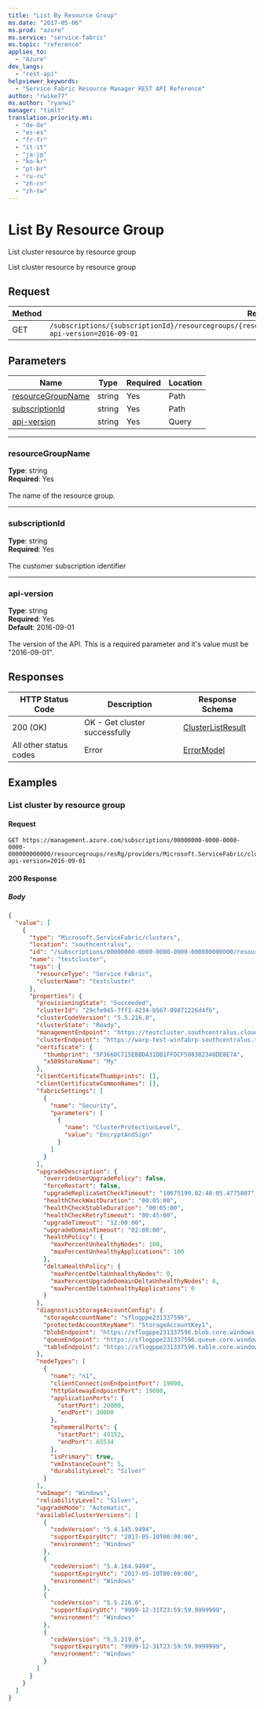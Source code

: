 ```yaml
---
title: "List By Resource Group"
ms.date: "2017-05-06"
ms.prod: "azure"
ms.service: "service-fabric"
ms.topic: "reference"
applies_to: 
  - "Azure"
dev_langs: 
  - "rest-api"
helpviewer_keywords: 
  - "Service Fabric Resource Manager REST API Reference"
author: "rwike77"
ms.author: "ryanwi"
manager: "timlt"
translation.priority.mt: 
  - "de-de"
  - "es-es"
  - "fr-fr"
  - "it-it"
  - "ja-jp"
  - "ko-kr"
  - "pt-br"
  - "ru-ru"
  - "zh-cn"
  - "zh-tw"
---
```

# List By Resource Group
List cluster resource by resource group

List cluster resource by resource group


## Request
| Method | Request URI |
| ------ | ----------- |
| GET | `/subscriptions/{subscriptionId}/resourcegroups/{resourceGroupName}/providers/Microsoft.ServiceFabric/clusters?api-version=2016-09-01` |


## Parameters
| Name | Type | Required | Location |
| --- | --- | --- | --- |
| [resourceGroupName](#resourcegroupname) | string | Yes | Path |
| [subscriptionId](#subscriptionid) | string | Yes | Path |
| [api-version](#api-version) | string | Yes | Query |

____
### resourceGroupName
__Type__: string <br/>
__Required__: Yes<br/>
<br/>
The name of the resource group.

____
### subscriptionId
__Type__: string <br/>
__Required__: Yes<br/>
<br/>
The customer subscription identifier

____
### api-version
__Type__: string <br/>
__Required__: Yes<br/>
__Default__: 2016-09-01 <br/>
<br/>
The version of the API. This is a required parameter and it's value must be "2016-09-01".

## Responses

| HTTP Status Code | Description | Response Schema |
| --- | --- | --- |
| 200 (OK) | OK - Get cluster  successfully<br/> | [ClusterListResult](sfrp-model-clusterlistresult.md) |
| All other status codes | Error<br/> | [ErrorModel](sfrp-model-errormodel.md) |

## Examples

### List cluster by resource group

#### Request
```
GET https://management.azure.com/subscriptions/00000000-0000-0000-0000-000000000000/resourcegroups/resRg/providers/Microsoft.ServiceFabric/clusters?api-version=2016-09-01
```

#### 200 Response
##### Body
```json
{
  "value": [
    {
      "type": "Microsoft.ServiceFabric/clusters",
      "location": "southcentralus",
      "id": "/subscriptions/00000000-0000-0000-0000-000000000000/resourcegroups/psrg1/providers/Microsoft.ServiceFabric/clusters/testcluster",
      "name": "testcluster",
      "tags": {
        "resourceType": "Service Fabric",
        "clusterName": "testcluster"
      },
      "properties": {
        "provisioningState": "Succeeded",
        "clusterId": "29cfe945-7ff1-4234-b567-09871226d4f6",
        "clusterCodeVersion": "5.5.216.0",
        "clusterState": "Ready",
        "managementEndpoint": "https://testcluster.southcentralus.cloudapp.azure.com:19080",
        "clusterEndpoint": "https://warp-test-winfabrp-southcentralus.trafficmanager.net/runtime/clusters/29cfe945-7ff1-4234-b567-09871226d4f6",
        "certificate": {
          "thumbprint": "5F3660C715EBBDA31DB1FFDCF508302348DE8E7A",
          "x509StoreName": "My"
        },
        "clientCertificateThumbprints": [],
        "clientCertificateCommonNames": [],
        "fabricSettings": [
          {
            "name": "Security",
            "parameters": [
              {
                "name": "ClusterProtectionLevel",
                "value": "EncryptAndSign"
              }
            ]
          }
        ],
        "upgradeDescription": {
          "overrideUserUpgradePolicy": false,
          "forceRestart": false,
          "upgradeReplicaSetCheckTimeout": "10675199.02:48:05.4775807",
          "healthCheckWaitDuration": "00:05:00",
          "healthCheckStableDuration": "00:05:00",
          "healthCheckRetryTimeout": "00:45:00",
          "upgradeTimeout": "12:00:00",
          "upgradeDomainTimeout": "02:00:00",
          "healthPolicy": {
            "maxPercentUnhealthyNodes": 100,
            "maxPercentUnhealthyApplications": 100
          },
          "deltaHealthPolicy": {
            "maxPercentDeltaUnhealthyNodes": 0,
            "maxPercentUpgradeDomainDeltaUnhealthyNodes": 0,
            "maxPercentDeltaUnhealthyApplications": 0
          }
        },
        "diagnosticsStorageAccountConfig": {
          "storageAccountName": "sflogppe231337596",
          "protectedAccountKeyName": "StorageAccountKey1",
          "blobEndpoint": "https://sflogppe231337596.blob.core.windows.net/",
          "queueEndpoint": "https://sflogppe231337596.queue.core.windows.net/",
          "tableEndpoint": "https://sflogppe231337596.table.core.windows.net/"
        },
        "nodeTypes": [
          {
            "name": "n1",
            "clientConnectionEndpointPort": 19000,
            "httpGatewayEndpointPort": 19080,
            "applicationPorts": {
              "startPort": 20000,
              "endPort": 30000
            },
            "ephemeralPorts": {
              "startPort": 49152,
              "endPort": 65534
            },
            "isPrimary": true,
            "vmInstanceCount": 5,
            "durabilityLevel": "Silver"
          }
        ],
        "vmImage": "Windows",
        "reliabilityLevel": "Silver",
        "upgradeMode": "Automatic",
        "availableClusterVersions": [
          {
            "codeVersion": "5.4.145.9494",
            "supportExpiryUtc": "2017-05-10T00:00:00",
            "environment": "Windows"
          },
          {
            "codeVersion": "5.4.164.9494",
            "supportExpiryUtc": "2017-05-10T00:00:00",
            "environment": "Windows"
          },
          {
            "codeVersion": "5.5.216.0",
            "supportExpiryUtc": "9999-12-31T23:59:59.9999999",
            "environment": "Windows"
          },
          {
            "codeVersion": "5.5.219.0",
            "supportExpiryUtc": "9999-12-31T23:59:59.9999999",
            "environment": "Windows"
          }
        ]
      }
    }
  ]
}
```

